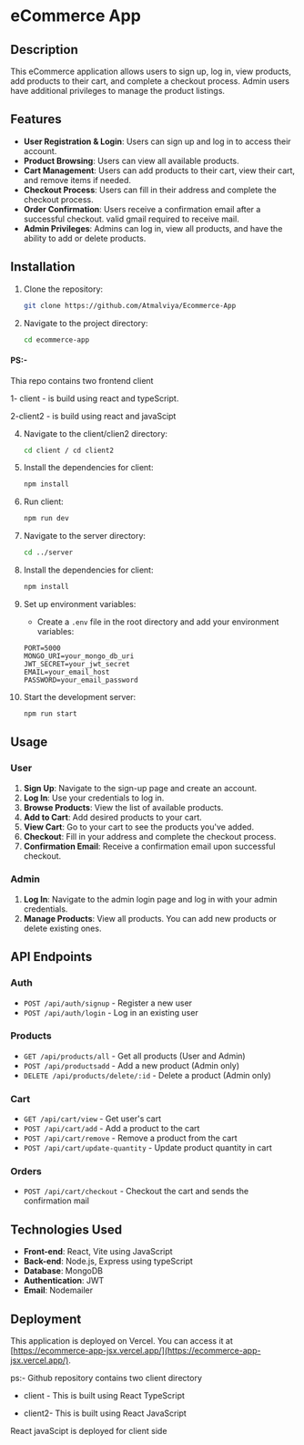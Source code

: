 # eCommerce App

## Description
This eCommerce application allows users to sign up, log in, view products, add products to their cart, and complete a checkout process. Admin users have additional privileges to manage the product listings.

## Features
- **User Registration & Login**: Users can sign up and log in to access their account.
- **Product Browsing**: Users can view all available products.
- **Cart Management**: Users can add products to their cart, view their cart, and remove items if needed.
- **Checkout Process**: Users can fill in their address and complete the checkout process.
- **Order Confirmation**: Users receive a confirmation email after a successful checkout. valid gmail required to receive mail.
- **Admin Privileges**: Admins can log in, view all products, and have the ability to add or delete products.

## Installation
1. Clone the repository:
    ```bash
    git clone https://github.com/Atmalviya/Ecommerce-App
    ```

3. Navigate to the project directory:
    ```bash
    cd ecommerce-app
    ```

#### PS:-
Thia repo contains two frontend client

1- client - is build using react and typeScript.

2-client2 - is build using react and javaScipt

4. Navigate to the client/clien2 directory:
    ```bash
    cd client / cd client2
    ```
    
5. Install the dependencies for client:
    ```bash
    npm install
    ```
6. Run client:
    ```bash
    npm run dev
    ```
7. Navigate to the server directory:
    ```bash
    cd ../server
    ```
8. Install the dependencies for client:
    ```bash
    npm install
    ```

9. Set up environment variables:
    - Create a `.env` file in the root directory and add your environment variables:
    ```env
    PORT=5000
    MONGO_URI=your_mongo_db_uri
    JWT_SECRET=your_jwt_secret
    EMAIL=your_email_host
    PASSWORD=your_email_password
    ```

9. Start the development server:
    ```bash
    npm run start
    ```

## Usage

### User

1. **Sign Up**: Navigate to the sign-up page and create an account.
2. **Log In**: Use your credentials to log in.
3. **Browse Products**: View the list of available products.
4. **Add to Cart**: Add desired products to your cart.
5. **View Cart**: Go to your cart to see the products you've added.
6. **Checkout**: Fill in your address and complete the checkout process.
7. **Confirmation Email**: Receive a confirmation email upon successful checkout.

### Admin

1. **Log In**: Navigate to the admin login page and log in with your admin credentials.
2. **Manage Products**: View all products. You can add new products or delete existing ones.

## API Endpoints

### Auth
- `POST /api/auth/signup` - Register a new user
- `POST /api/auth/login` - Log in an existing user

### Products
- `GET /api/products/all` - Get all products (User and Admin)
- `POST /api/productsadd` - Add a new product (Admin only)
- `DELETE /api/products/delete/:id` - Delete a product (Admin only)

### Cart
- `GET /api/cart/view` - Get user's cart
- `POST /api/cart/add` - Add a product to the cart
- `POST /api/cart/remove` - Remove a product from the cart
- `POST /api/cart/update-quantity` - Update product quantity in cart

### Orders
- `POST /api/cart/checkout` - Checkout the cart and sends the confirmation mail

## Technologies Used
- **Front-end**: React, Vite using JavaScript
- **Back-end**: Node.js, Express using typeScript
- **Database**: MongoDB
- **Authentication**: JWT
- **Email**: Nodemailer

## Deployment
This application is deployed on Vercel. You can access it at [https://ecommerce-app-jsx.vercel.app/](https://ecommerce-app-jsx.vercel.app/).



ps:- Github repository contains two client directory 

- client - This is built using React TypeScript

- client2- This is built using React JavaScript

React javaScipt is deployed for client side
